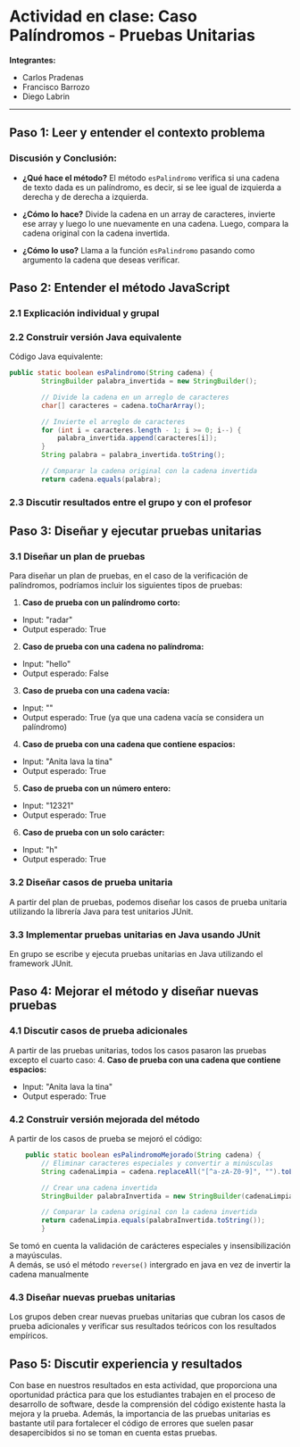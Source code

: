# Actividad en clase: Caso Palíndromos - Pruebas Unitarias

 **Integrantes:**  
- Carlos Pradenas
- Francisco Barrozo
- Diego Labrin

---

## Paso 1: Leer y entender el contexto problema

### Discusión y Conclusión:

- **¿Qué hace el método?**
  El método `esPalindromo` verifica si una cadena de texto dada es un palíndromo, es decir, si se lee igual de izquierda a derecha y de derecha a izquierda.

- **¿Cómo lo hace?**
  Divide la cadena en un array de caracteres, invierte ese array y luego lo une nuevamente en una cadena. Luego, compara la cadena original con la cadena invertida.

- **¿Cómo lo uso?**
  Llama a la función `esPalindromo` pasando como argumento la cadena que deseas verificar.

## Paso 2: Entender el método JavaScript

### 2.1 Explicación individual y grupal

### 2.2 Construir versión Java equivalente

Código Java equivalente:
```java
public static boolean esPalindromo(String cadena) {
        StringBuilder palabra_invertida = new StringBuilder();

        // Divide la cadena en un arreglo de caracteres
        char[] caracteres = cadena.toCharArray();

        // Invierte el arreglo de caracteres
        for (int i = caracteres.length - 1; i >= 0; i--) {
            palabra_invertida.append(caracteres[i]);
        }
        String palabra = palabra_invertida.toString();

        // Comparar la cadena original con la cadena invertida
        return cadena.equals(palabra);
```

### 2.3 Discutir resultados entre el grupo y con el profesor

## Paso 3: Diseñar y ejecutar pruebas unitarias

### 3.1 Diseñar un plan de pruebas

Para diseñar un plan de pruebas, en el caso de la verificación de palíndromos, podríamos incluir los siguientes tipos de pruebas:

1. **Caso de prueba con un palíndromo corto:**
  - Input: "radar"
  - Output esperado: True

2. **Caso de prueba con una cadena no palíndroma:**
  - Input: "hello"
  - Output esperado: False

3. **Caso de prueba con una cadena vacía:**
  - Input: ""
  - Output esperado: True (ya que una cadena vacía se considera un palíndromo)

4. **Caso de prueba con una cadena que contiene espacios:**
  - Input: "Anita lava la tina"
  - Output esperado: True

5. **Caso de prueba con un número entero:**
  - Input: "12321"
  - Output esperado: True

6. **Caso de prueba con un solo carácter:**
- Input: "h"
- Output esperado: True

### 3.2 Diseñar casos de prueba unitaria

A partir del plan de pruebas, podemos diseñar los casos de prueba unitaria utilizando la librería Java para test unitarios JUnit. 

### 3.3 Implementar pruebas unitarias en Java usando JUnit

En grupo se escribe y ejecuta pruebas unitarias en Java utilizando el framework JUnit.

## Paso 4: Mejorar el método y diseñar nuevas pruebas

### 4.1 Discutir casos de prueba adicionales
 A partir de las pruebas unitarias, todos los casos pasaron las pruebas excepto el cuarto caso:
4. **Caso de prueba con una cadena que contiene espacios:**
- Input: "Anita lava la tina"
- Output esperado: True

### 4.2 Construir versión mejorada del método

A partir de los casos de prueba se mejoró el código:

```java
    public static boolean esPalindromoMejorado(String cadena) {
        // Eliminar caracteres especiales y convertir a minúsculas
        String cadenaLimpia = cadena.replaceAll("[^a-zA-Z0-9]", "").toLowerCase();

        // Crear una cadena invertida
        StringBuilder palabraInvertida = new StringBuilder(cadenaLimpia).reverse();

        // Comparar la cadena original con la cadena invertida
        return cadenaLimpia.equals(palabraInvertida.toString());
        }
```
Se tomó en cuenta la validación de carácteres especiales y insensibilización a mayúsculas.  
A demás, se usó el método `reverse()` intergrado en java en vez de invertir la cadena manualmente

### 4.3 Diseñar nuevas pruebas unitarias

Los grupos deben crear nuevas pruebas unitarias que cubran los casos de prueba adicionales y verificar sus resultados teóricos con los resultados empíricos.

## Paso 5: Discutir experiencia y resultados

Con base en nuestros resultados en esta actividad, 
que proporciona una oportunidad práctica para que los estudiantes trabajen en el proceso de desarrollo de software, 
desde la comprensión del código existente hasta la mejora y la prueba. 
Además, la importancia de las pruebas unitarias es bastante util para fortalecer el código de errores que suelen pasar desapercibidos si no se toman en cuenta estas pruebas.